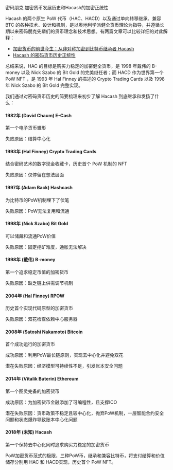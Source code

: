 密码朋克
加密货币发展历史和Hacash的加密正统性





Hacash 的两个原生 PoW 代币（HAC、HACD）以及通过单向转移继承、兼容 BTC 的各种技术、设计和机制，是以奥地利学派健全货币理论为指导，并遵循长期以来密码朋克先辈们的货币理念和技术思想。有两篇文章可以比较详细的对此解释：

- [加密货币的前世今生：从非对称加密到比特币继承者 Hacash](https://mp.weixin.qq.com/s/bRf7szNP2ERuF5MfLisqm)
- [Hacash 的密码货币历史正统性](https://github.com/hacash/doc-chinese/tree/main/money/crypto_historic_legitimacy.md)
 
总结来说，HAC 的目标是购买力稳定的加密健全货币，是 1998 年戴伟的 B-money 以及 Nick Szabo 的 Bit Gold 的完美继任者；而 HACD 作为世界第一个 PoW NFT ，是 1993 年 Hal Finney 的描述的 Crypto Trading Cards 以及 1998 年 Nick Szabo 的 Bit Gold 完整实现。

我们通过对密码货币历史的简要梳理来初步了解 Hacash 到底继承和发扬了什么：

#### 1982年 (David Chaum) E-Cash

第一个电子货币雏形

<p class="note">失败原因：结算中心化</p>

#### 1993年 (Hal Finney) Crypto Trading Cards

结合密码艺术的数字现金收藏卡，历史首个 PoW 机制的 NFT

<p class="note">失败原因：仅停留在想法层面</p>

#### 1997年 (Adam Back) Hashcash

为比特币的PoW机制埋下了伏笔

<p class="note">失败原因：PoW无法复用和流通</p>

#### 1998年 (Nick Szabo) Bit Gold

可以储藏和流通PoW价值

<p class="note">失败原因：固定挖矿难度，通胀无法解决</p>

#### 1998年 (戴伟) B-money

第一个追求稳定币值的加密货币

<p class="note">失败原因：缺乏链上供需调节机制</p>

#### 2004年 (Hal Finney) RPOW

历史首个实现代码原型的加密货币

<p class="note">失败原因：双花检查依赖中心服务器</p>

#### 2008年 (Satoshi Nakamoto) Bitcoin

首个成功运行的加密货币

成功原因：利用PoW最长链原则，实现去中心化并避免双花

<p class="note">潜在失败原因：经济模型可持续性不足，引发账本安全问题</p>

#### 2014年 (Vitalik Buterin) Ethereum 

第一个图灵完备的加密货币

成功原因：为加密货币金融添加了可编程性，且支撑ICO

<p class="note">潜在失败原因：货币政策不稳定且较中心化，抛弃PoW机制，一层智能合约安全问题和状态爆炸导致账本中心化问题</p>

#### 2018年 (未知) Hacash

第一个保持去中心化同时追求购买力稳定的加密货币

PoW加密货币范式的极限，三种PoW币，继承和兼容比特币，将支付结算和价值储存分别用 HAC 和 HACD实现，历史首个 PoW NFT。
